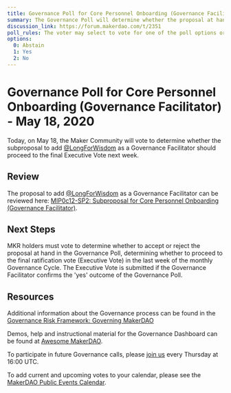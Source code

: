 ```yaml
---
title: Governance Poll for Core Personnel Onboarding (Governance Facilitator) - May 18, 2020
summary: The Governance Poll will determine whether the proposal at hand will proceed to next week's Executive Vote.
discussion_link: https://forum.makerdao.com/t/2351
poll_rules: The voter may select to vote for one of the poll options or they may elect to abstain from the poll entirely
options:
  0: Abstain
  1: Yes
  2: No
---
```


# Governance Poll for Core Personnel Onboarding (Governance Facilitator) - May 18, 2020

Today, on May 18, the Maker Community will vote to determine whether the subproposal to add [@LongForWisdom](https://forum.makerdao.com/u/longforwisdom/summary) as a Governance Facilitator should proceed to the final Executive Vote next week.

## Review

The proposal to add [@LongForWisdom](https://forum.makerdao.com/u/longforwisdom/summary) as a Governance Facilitator can be reviewed here: [MIP0c12-SP2: Subproposal for Core Personnel Onboarding (Governance Facilitator)](https://forum.makerdao.com/t/2351).

## Next Steps

MKR holders must vote to determine whether to accept or reject the proposal at hand in the Governance Poll, determining whether to proceed to the final ratification vote (Executive Vote) in the last week of the monthly Governance Cycle. The Executive Vote is submitted if the Governance Facilitator confirms the 'yes' outcome of the Governance Poll.

## Resources

Additional information about the Governance process can be found in the [Governance Risk Framework: Governing MakerDAO](https://community-development.makerdao.com/governance/governance-risk-framework)

Demos, help and instructional material for the Governance Dashboard can be found at [Awesome MakerDAO](https://awesome.makerdao.com/#voting).

To participate in future Governance calls, please [join us](https://community-development.makerdao.com/governance/governance-and-risk-meetings) every Thursday at 16:00 UTC.

To add current and upcoming votes to your calendar, please see the [MakerDAO Public Events Calendar](https://calendar.google.com/calendar/embed?src=makerdao.com_3efhm2ghipksegl009ktniomdk%40group.calendar.google.com&ctz=America%2FLos_Angeles).
